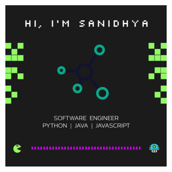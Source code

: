<div align="center">
  <img src="https://github.com/sanidhyarajawat/sanidhyarajawat/blob/master/github-header.jpg" alt="header"/>
</div>
